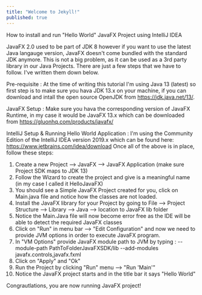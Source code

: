 ```yaml
---
title: "Welcome to Jekyll!"
published: true
---
```


How to install and run "Hello World" JavaFX Project using IntelliJ IDEA

JavaFX 2.0 used to be part of JDK 8 however if you want to use the latest Java langauge version, JavaFX doesn't come bundled with the
standard JDK anymore. This is not a big problem, as it can be used as a 3rd party library in our Java Projects. There are just a few steps
that we have to follow. I've written them down below.

Pre-requisite :
At the time of writing this tutorial I'm using Java 13 (latest) so first step is to make sure you hava JDK 13.x on your machine,
if you can download and intall the open source OpenJDK from https://jdk.java.net/13/.

JavaFX Setup :
Make sure you hava the corresponding version of JavaFX Runtime, in my case it would be JavaFX 13.x which can be downloaded 
from https://gluonhq.com/products/javafx/

IntelliJ Setup & Running Hello World Application :
I'm using the Community Edition of the IntelliJ IDEA version 2019.x which can be found here: https://www.jetbrains.com/idea/download
Once all of the above is in place, follow these steps:

1. Create a new Project  --> JavaFX --> JavaFX Application (make sure Project SDK maps to JDK 13)
2. Follow the Wizard to create the project and give is a meaningful name (in my case I called it HelloJavaFX)
3. You should see a Simple JavaFX Project created for you, click on Main.java file and notice how the classes are not loaded.
4. Install the JavaFX library for your Project by going to File --> Project Structure --> Library --> Java --> location to JavaFX lib folder
5. Notice the Main.Java file will now become error free as the IDE will be able to detect the required JavaFX classes
6. Click on "Run" in menu bar --> "Edit Configuration" and now we need to provide JVM options in order to execute JavaFX program.
7. In "VM Options" provide JavaFX module path to JVM by typing : --module-path PathToFolderJavaFXSDK/lib --add-modules javafx.controls,javafx.fxml
8. Click on "Apply" and "Ok"
9. Run the Project by clicking "Run" menu --> "Run 'Main'"
10. Notice the JavaFX project starts and in the title bar it says "Hello World"

Congrautlations, you are now running JavaFX project!
